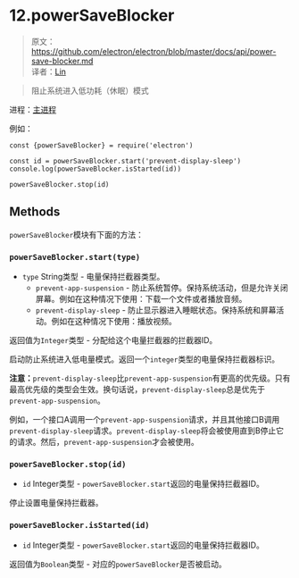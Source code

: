 # 12.powerSaveBlocker

> 原文：https://github.com/electron/electron/blob/master/docs/api/power-save-blocker.md    
译者：[Lin](https://github.com/ShmilyLin)   

> 阻止系统进入低功耗（休眠）模式

进程：[主进程](../../guides/glossary-of-terms.md#main-process)

例如：

    const {powerSaveBlocker} = require('electron')

    const id = powerSaveBlocker.start('prevent-display-sleep')
    console.log(powerSaveBlocker.isStarted(id))

    powerSaveBlocker.stop(id)

<h2 id="methods">Methods</h2>

`powerSaveBlocker`模块有下面的方法：

<h3 id="powerSaveBlocker-start"><code>powerSaveBlocker.start(type)</code></h3>

 * `type` String类型 - 电量保持拦截器类型。
     * `prevent-app-suspension` - 防止系统暂停。保持系统活动，但是允许关闭屏幕。例如在这种情况下使用：下载一个文件或者播放音频。
     * `prevent-display-sleep` - 防止显示器进入睡眠状态。保持系统和屏幕活动。例如在这种情况下使用：播放视频。

返回值为`Integer`类型 - 分配给这个电量拦截器的拦截器ID。

启动防止系统进入低电量模式。返回一个`integer`类型的电量保持拦截器标识。

**注意：**`prevent-display-sleep`比`prevent-app-suspension`有更高的优先级。只有最高优先级的类型会生效。换句话说，`prevent-display-sleep`总是优先于`prevent-app-suspension`。

例如，一个接口A调用一个`prevent-app-suspension`请求，并且其他接口B调用`prevent-display-sleep`请求。`prevent-display-sleep`将会被使用直到B停止它的请求。然后，`prevent-app-suspension`才会被使用。

<h3 id="powerSaveBlocker-stop"><code>powerSaveBlocker.stop(id)</code></h3>

 * `id` Integer类型 - `powerSaveBlocker.start`返回的电量保持拦截器ID。

停止设置电量保持拦截器。

<h3 id="powerSaveBlocker-isStarted"><code>powerSaveBlocker.isStarted(id)</code></h3>

 * `id` Integer类型 - `powerSaveBlocker.start`返回的电量保持拦截器ID。

返回值为`Boolean`类型 - 对应的`powerSaveBlocker`是否被启动。